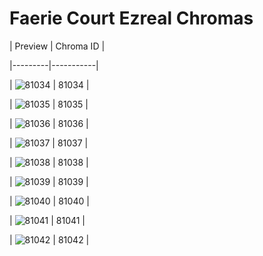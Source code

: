 # Faerie Court Ezreal Chromas


| Preview | Chroma ID |

|---------|-----------|

| ![81034](https://raw.communitydragon.org/latest/plugins/rcp-be-lol-game-data/global/default/v1/champion-chroma-images/81/81034.png) | 81034 |

| ![81035](https://raw.communitydragon.org/latest/plugins/rcp-be-lol-game-data/global/default/v1/champion-chroma-images/81/81035.png) | 81035 |

| ![81036](https://raw.communitydragon.org/latest/plugins/rcp-be-lol-game-data/global/default/v1/champion-chroma-images/81/81036.png) | 81036 |

| ![81037](https://raw.communitydragon.org/latest/plugins/rcp-be-lol-game-data/global/default/v1/champion-chroma-images/81/81037.png) | 81037 |

| ![81038](https://raw.communitydragon.org/latest/plugins/rcp-be-lol-game-data/global/default/v1/champion-chroma-images/81/81038.png) | 81038 |

| ![81039](https://raw.communitydragon.org/latest/plugins/rcp-be-lol-game-data/global/default/v1/champion-chroma-images/81/81039.png) | 81039 |

| ![81040](https://raw.communitydragon.org/latest/plugins/rcp-be-lol-game-data/global/default/v1/champion-chroma-images/81/81040.png) | 81040 |

| ![81041](https://raw.communitydragon.org/latest/plugins/rcp-be-lol-game-data/global/default/v1/champion-chroma-images/81/81041.png) | 81041 |

| ![81042](https://raw.communitydragon.org/latest/plugins/rcp-be-lol-game-data/global/default/v1/champion-chroma-images/81/81042.png) | 81042 |